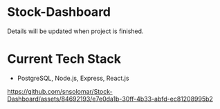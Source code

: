 # Stock-Dashboard

Details will be updated when project is finished.

# Current Tech Stack
- PostgreSQL, Node.js, Express, React.js


https://github.com/snsolomar/Stock-Dashboard/assets/84692193/e7e0da1b-30ff-4b33-abfd-ec81208995b2

